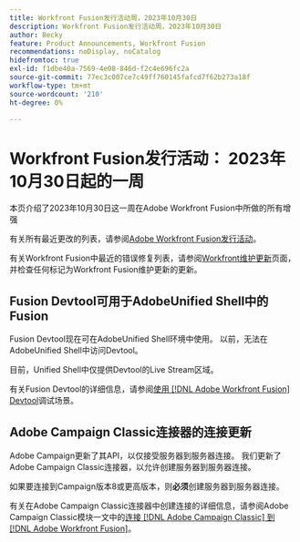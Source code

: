```yaml
---
title: Workfront Fusion发行活动周，2023年10月30日
description: Workfront Fusion发行活动周，2023年10月30日
author: Becky
feature: Product Announcements, Workfront Fusion
recommendations: noDisplay, noCatalog
hidefromtoc: true
exl-id: f1dbe40a-7569-4e08-846d-f2c4e696fc2a
source-git-commit: 77ec3c007ce7c49ff760145fafcd7f62b273a18f
workflow-type: tm+mt
source-wordcount: '210'
ht-degree: 0%

---
```


# Workfront Fusion发行活动： 2023年10月30日起的一周

本页介绍了2023年10月30日这一周在Adobe Workfront Fusion中所做的所有增强

有关所有最近更改的列表，请参阅[Adobe Workfront Fusion发行活动](/help/workfront-fusion/fusion-product-releases/fusion-release-activity.md)。

有关Workfront Fusion中最近的错误修复列表，请参阅[Workfront维护更新](https://experienceleague.adobe.com/docs/workfront-known-issues/releases/current-updates.html?lang=zh-Hans)页面，并检查任何标记为Workfront Fusion维护更新的更新。

## Fusion Devtool可用于AdobeUnified Shell中的Fusion

Fusion Devtool现在可在AdobeUnified Shell环境中使用。 以前，无法在AdobeUnified Shell中访问Devtool。

目前，Unified Shell中仅提供Devtool的Live Stream区域。

有关Fusion Devtool的详细信息，请参阅[使用 [!DNL Adobe Workfront Fusion] Devtool](/help/workfront-fusion/manage-scenarios/debug-a-scenario.md)调试场景。

## Adobe Campaign Classic连接器的连接更新

Adobe Campaign更新了其API，以仅接受服务器到服务器连接。 我们更新了Adobe Campaign Classic连接器，以允许创建服务器到服务器连接。

如果要连接到Campaign版本8或更高版本，则&#x200B;**必须**&#x200B;创建服务器到服务器连接。

有关在Adobe Campaign Classic连接器中创建连接的详细信息，请参阅Adobe Campaign Classic模块一文中的[连接 [!DNL Adobe Campaign Classic] 到 [!DNL Adobe Workfront Fusion]](/help/workfront-fusion/references/apps-and-modules/adobe-connectors/adobe-campaign-classic-connector.md#connect-adobe-campaign-to-adobe-workfront-fusion)。
